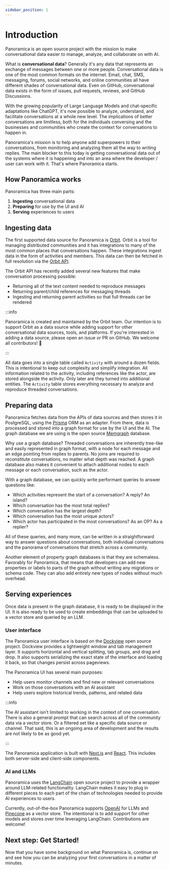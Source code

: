 ```yaml
---
sidebar_position: 1
---
```


# Introduction

Panoramica is an open source project with the mission to make conversational
data easier to manage, analyze, and collaborate on with AI.

What is **conversational data**? Generally it's any data that represents an
exchange of messages between one or more people. Conversational data is one of the
most common formats on the internet. Email, chat, SMS, messaging, forums, social networks, and online
communities all have different shades of conversational data. Even on GitHub,
conversational data exists in the form of issues, pull requests, reviews, and GitHub Discussions.

With the growing popularity of Large Language Models and chat-specific adaptations like ChatGPT, it's now
possible to analyze, understand, and facilitate conversations at a whole new level.
The implications of better conversations are limitless, both for the individuals conversing
and the businesses and communities who create the context for conversations to happen in.

Panoramica's mission is to help anyone add superpowers to their conversations, from monitoring
and analyzing them all the way to writing replies. The main blocker
to this today is getting conversational data out of the systems where it is happening and into
an area where the developer / user can work with it. That's where Panoramica starts.

## How Panoramica works

Panoramica has three main parts:

1. **Ingesting** conversational data
1. **Preparing** for use by the UI and AI
1. **Serving** experiences to users

## Ingesting data

The first supported data source for Panoramica is [Orbit](https://orbit.love/). Orbit is a
tool for managing distributed communities and it has integrations to many of the most common
places that conversations happen. These integrations ingest data in the form of activities and
members. This data can then be fetched in full resolution via the [Orbit API](https://api.orbit.love/).

The Orbit API has recently added several new features that make conversation processing possible:

- Returning all of the text content needed to reproduce messages
- Returning parent/child references for messaging threads
- Ingesting and returning parent activities so that full threads can be rendered

:::info

Panoramica is created and maintained by the Orbit team. Our intention is to support Orbit
as a data source while adding support for other conversational data sources, tools, and platforms. If you're interested
in adding a data source, please open an issue or PR on GitHub. We welcome all contributors! :pray:

:::

All data goes into a single table called `Activity` with around a dozen fields.
This is intentional to keep out complexity and
simplify integration. All information related to the activity, including references like the actor, are stored alongside the activity. Only later are they turned into additional entities. The `Activity` table stores
everything necessary to analyze and reproduce threaded conversations.

## Preparing data

Panoramica fetches data from the APIs of data sources and then stores it in PostgreSQL, using the
[Prisma](https://prisma.io/) ORM as an adapter. From there, data is processed and stored into a graph format for use
by the UI and the AI. The graph database we are using is the open source [Memgraph](https://memgraph.com/)
database.

Why use a graph database? Threaded conversations are inherently tree-like and easily represented in graph format, with a node
for each message and an edge pointing from replies to parents. No joins are required to reconstitute
conversations, no matter what depth was reached. A graph database also makes it convenient to attach
additional nodes to each message or each conversation, such as the actor.

With a graph database, we can quickly write performant queries to answer questions like:

- Which activities represent the start of a conversation? A reply? An island?
- Which conversation has the most total replies?
- Which conversation has the largest depth?
- Which conversation has the most unique actors?
- Which actor has participated in the most conversations? As an OP? As a replier?

All of these queries, and many more, can be written in a straightforward way to answer questions
about conversations, both individual conversations and the panorama of conversations that stretch across a community.

Another element of property graph databases is that they are schemaless. Favorably for Panoramica, that means
that developers can add new properties or labels to parts of the graph without writing any migrations
or schema code. They can also add entirely new types of nodes without much overhead.

## Serving experiences

Once data is present in the graph database, it is ready to be displayed in the UI. It is also
ready to be used to create embeddings that can be uploaded to a vector store and queried by an LLM.

### User interface

The Panoramica user interface is based on the [Dockview](https://dockview.dev/) open source project.
Dockview provides a lightweight window and tab management layer. It supports horizontal and vertical
splitting, tab groups, and drag and drop. It also supports serializing the exact state of the interface
and loading it back, so that changes persist across pageviews.

The Panoramica UI has several main purposes:

- Help users monitor channels and find new or relevant conversations
- Work on those conversations with an AI assistant
- Help users explore historical trends, patterns, and related data

:::info

The AI assistant isn't limited to working in the context of one conversation. There is also
a general prompt that can search across all of the community data via a vector store. Or a filtered
set like a specific data source or channel. That said, this is an ongoing area of development and
the results are not likely to be as good yet.

:::

The Panoramica application is built with [Next.js](https://nextjs.org/) and [React](https://reactjs.org/).
This includes both server-side and client-side components.

### AI and LLMs

Panoramica uses the [LangChain](https://langchain.com/) open source project to provide a wrapper
around LLM-related functionality. LangChain makes it easy to plug in different pieces to each part
of the chain of technologies needed to provide AI experiences to users.

Currently, out-of-the-box Panoramica supports [OpenAI](https://openai.com/) for LLMs
and [Pinecone](https://www.pinecone.io/) as a vector store. The intentional is to add support
for other models and stores over time leveraging LangChain. Contributions are welcome!

## Next step: Get Started!

Now that you have some background on what Panoramica is, continue on and see how you can
be analyzing your first conversations in a matter of minutes.
